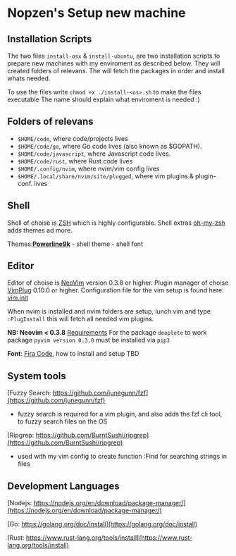 # Nopzen's Setup new machine

## Installation Scripts
The two files `install-osx` & `install-ubuntu`, are two installation scripts to prepare new machines with my enviroment as described below.
They will created folders of relevans.
The will fetch the packages in order and install whats needed.

To use the files write `chmod +x ./install-<os>.sh` to make the files executable
The name should explain what enviroment is needed :)

## Folders of relevans

 - `$HOME/code`, where code/projects lives
 - `$HOME/code/go`, where Go code lives (also known as $GOPATH).
 - `$HOME/code/javascript`, where Javascript code lives.
 - `$HOME/code/rust`, where Rust code lives
 - `$HOME/.config/nvim`, where nvim/vim config lives
 - `$HOME/.local/share/nvim/site/plugged`, where vim plugins & plugin-conf. lives

## Shell

Shell of choise is [ZSH](https://github.com/robbyrussell/oh-my-zsh/wiki/Installing-ZSH) which is highly configurable.
Shell extras [oh-my-zsh](https://ohmyz.sh/) adds themes ad more.

Themes:[**Powerline9k**](https://github.com/Powerlevel9k/powerlevel9k) - shell theme - shell font

## Editor

Editor of choise is [NeoVim](https://github.com/neovim/neovim/wiki/Installing-Neovim) version 0.3.8 or higher.
Plugin manager of choise [VimPlug](https://github.com/junegunn/vim-plug) 0.10.0 or higher.
Configuration file for the vim setup is found here: [vim.init](https://github.com/nopzen/dotfiles/nvim/vim.init)

When nvim is installed and nvim folders are setup, lunch vim and type `:PlugInstall` this will fetch all needed vim plugins.

**NB: Neovim < 0.3.8** [Requirements](https://github.com/Shougo/deoplete.nvim#requirements)
For the package `deoplete` to work package `pyvim version 0.3.0` must be installed via `pip3`

**Font**: [Fira Code](https://github.com/tonsky/FiraCode), how to install and setup TBD

## System tools

[Fuzzy Search: https://github.com/junegunn/fzf](https://github.com/junegunn/fzf)

- fuzzy search is required for a vim plugin, and also adds the fzf cli tool, to fuzzy search files on the OS

[Ripgrep: https://github.com/BurntSushi/ripgrep](https://github.com/BurntSushi/ripgrep)
- used with my vim config to create function :Find <term> for searching strings in files

## Development Languages

[Nodejs: https://nodejs.org/en/download/package-manager/](https://nodejs.org/en/download/package-manager/)

[Go: https://golang.org/doc/install](https://golang.org/doc/install)

[Rust: https://www.rust-lang.org/tools/install](https://www.rust-lang.org/tools/install)
